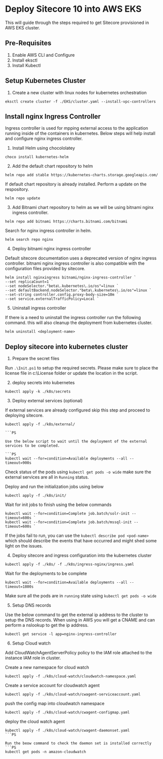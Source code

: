 # Deploy Sitecore 10 into AWS EKS

This will guide through the steps required to get Sitecore provisioned in AWS EKS cluster. 

## Pre-Requisites

1. Enable AWS CLI and Configure
2. Install eksctl
3. Install Kubectl


## Setup Kubernetes Cluster

1. Create a new cluster with linux nodes for kubernetes orchestration

```PS
eksctl create cluster -f ./EKS/cluster.yaml --install-vpc-controllers
```

## Install nginx Ingress Controller

Ingress controller is used for mpping external access to the application running inside of the containers in kubernetes. Below steps will help install and configure nginx ingress controller.

1. Install Helm using chocololatey

```PS
choco install kubernetes-helm
```

2. Add the default chart repository to helm

```
helm repo add stable https://kubernetes-charts.storage.googleapis.com/
```

If default chart repository is already installed. Perform a update on the respository.

```
helm repo update
```

3. Add Bitnami chart repository to helm as we will be using bitnami nginx ingress controller.

```
helm repo add bitnami https://charts.bitnami.com/bitnami
```

Search for nginx ingress controller in helm.

```
helm search repo nginx
```
4. Deploy bitnami nginx ingress controller

Default sitecore documentation uses a deprecated version of nginx ingress controller. bitnami nginx ingress controller is also compatible with the configuration files provided by sitecore.

```PS
helm install nginxingress bitnami/nginx-ingress-controller `
--set replicaCount=1 `
--set nodeSelector."beta\.kubernetes\.io/os"=linux `
--set defaultBackend.nodeSelector."beta\.kubernetes\.io/os"=linux `
--set-string controller.config.proxy-body-size=10m `
--set service.externalTrafficPolicy=Local `
```
5. Uninstall ingress controller

If there is a need to uninstall the ingress controller run the following command. this will also cleanup the deployment from kubernetes cluster.

```
helm uninstall <deployment-name>
```

## Deploy sitecore into kubernetes cluster

1. Prepare the secret files

Run `.\Init.ps1` to setup the required secrets. Please make sure to place the license file in c:\License folder or update the location in the script.

2. deploy secrets into kubernetes

```PS
kubectl apply -k ./k8s/secrets
```

3. Deploy external services (optional)

If external services are already configured skip this step and proceed to deploying sitecore.

```PS
kubectl apply -f ./k8s/external/

```PS

Use the below script to wait until the deployment of the external services to be completed.

```PS
kubectl wait --for=condition=Available deployments --all --timeout=900s
```
Check status of the pods using `kubectl get pods -o wide` make sure the external services are all in `Running` status.

Deploy and run the initialization jobs using below

```PS
kubectl apply -f ./k8s/init/
```

Wait for init jobs to finish using the below commands

```PS
kubectl wait --for=condition=Complete job.batch/solr-init --timeout=600s `
kubectl wait --for=condition=Complete job.batch/mssql-init --timeout=600s `
```
If the jobs fail to run, you can use the `kubectl describe pod <pod-name>` which should describe the events that have occurred and might shed some light on the issues.

4. Deploy sitecore and ingress configuration into the kubernetes cluster

```PS
kubectl apply -f ./k8s/ -f ./k8s/ingress-nginx/ingress.yaml
```

Wait for the deployments to be complete 
```PS
kubectl wait --for=condition=Available deployments --all --timeout=1800s
```

Make sure all the pods are in `running` state using `kubectl get pods -o wide` 

5. Setup DNS records

Use the below command to get the external ip address to the cluster to setup the DNS records. When using in AWS you will get a CNAME and can perform a nslookup to get the ip address.

```PS
kubectl get service -l app=nginx-ingress-controller
```

6. Setup Cloud watch

Add CloudWatchAgentServerPolicy policy to the IAM role attached to the instance IAM role in cluster.

Create a new namespace for cloud watch
```PS
kubectl apply -f ./k8s/cloud-watch/cloudwatch-namespace.yaml
```

Create a service account for cloudwatch agent
```PS
kubectl apply -f ./k8s/cloud-watch/cwagent-serviceaccount.yaml
```

push the config map into cloudwatch namespace
```PS
kubectl apply -f ./k8s/cloud-watch/cwagent-configmap.yaml
```

deploy the cloud watch agent
```
kubectl apply -f ./k8s/cloud-watch/cwagent-daemonset.yaml
```PS

Run the beow command to check the daemon set is installed correctly
```PS
kubectl get pods -n amazon-cloudwatch
```